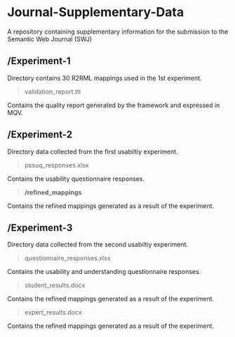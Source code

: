 # Journal-Supplementary-Data
A repository containing supplementary information for the submission to the Semantic Web Journal (SWJ)


## /Experiment-1
Directory contains 30 R2RML mappings used in the 1st experiment. 

> validation_report.ttl
>
Contains the quality report generated by the framework and expressed in MQV. 


## /Experiment-2
Directory data collected from the first usabiltiy experiment.

> pssuq_responses.xlsx
>
Contains the usability questionnaire responses.
> **/refined_mappings**
>
Contains the refined mappings generated as a result of the experiment. 

## /Experiment-3
Directory data collected from the second usabiltiy experiment.

> questionnaire_responses.xlsx
>
Contains the usability and understanding questionnaire responses.
> student_results.docx
>
Contains the refined mappings generated as a result of the experiment. 
> expert_results.docx
>
Contains the refined mappings generated as a result of the experiment. 

